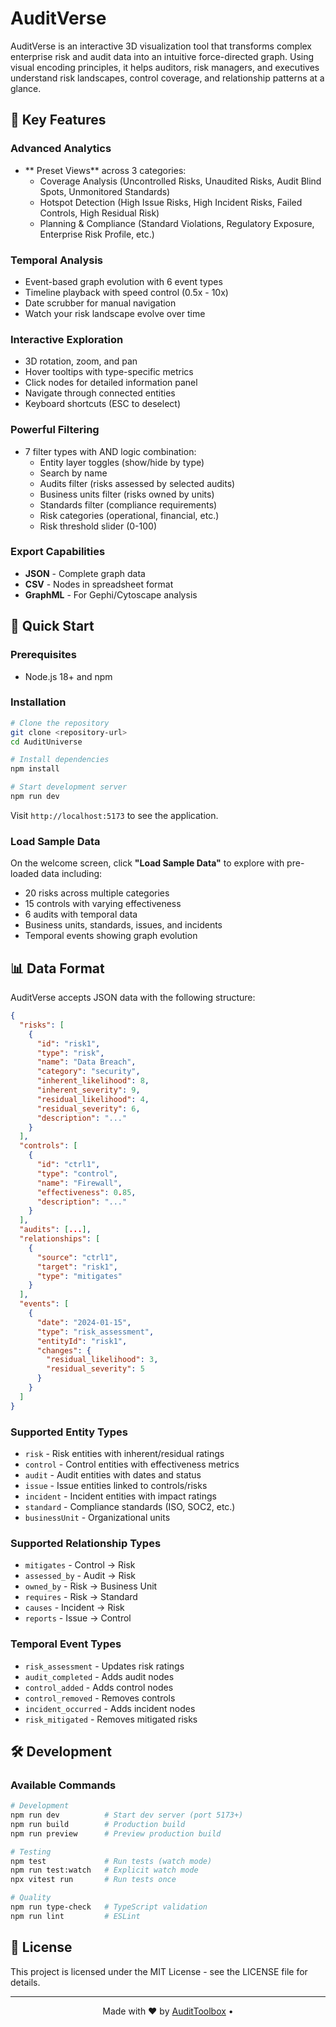 # AuditVerse

AuditVerse is an interactive 3D visualization tool that transforms complex enterprise risk and audit data into an intuitive force-directed graph. Using visual encoding principles, it helps auditors, risk managers, and executives understand risk landscapes, control coverage, and relationship patterns at a glance.

## 🌟 Key Features

### Advanced Analytics
- ** Preset Views** across 3 categories:
  - Coverage Analysis (Uncontrolled Risks, Unaudited Risks, Audit Blind Spots, Unmonitored Standards)
  - Hotspot Detection (High Issue Risks, High Incident Risks, Failed Controls, High Residual Risk)
  - Planning & Compliance (Standard Violations, Regulatory Exposure, Enterprise Risk Profile, etc.)

### Temporal Analysis
- Event-based graph evolution with 6 event types
- Timeline playback with speed control (0.5x - 10x)
- Date scrubber for manual navigation
- Watch your risk landscape evolve over time

### Interactive Exploration
- 3D rotation, zoom, and pan
- Hover tooltips with type-specific metrics
- Click nodes for detailed information panel
- Navigate through connected entities
- Keyboard shortcuts (ESC to deselect)

### Powerful Filtering
- 7 filter types with AND logic combination:
  - Entity layer toggles (show/hide by type)
  - Search by name
  - Audits filter (risks assessed by selected audits)
  - Business units filter (risks owned by units)
  - Standards filter (compliance requirements)
  - Risk categories (operational, financial, etc.)
  - Risk threshold slider (0-100)

### Export Capabilities
- **JSON** - Complete graph data
- **CSV** - Nodes in spreadsheet format
- **GraphML** - For Gephi/Cytoscape analysis

## 🚀 Quick Start

### Prerequisites
- Node.js 18+ and npm

### Installation

```bash
# Clone the repository
git clone <repository-url>
cd AuditUniverse

# Install dependencies
npm install

# Start development server
npm run dev
```

Visit `http://localhost:5173` to see the application.

### Load Sample Data

On the welcome screen, click **"Load Sample Data"** to explore with pre-loaded data including:
- 20 risks across multiple categories
- 15 controls with varying effectiveness
- 6 audits with temporal data
- Business units, standards, issues, and incidents
- Temporal events showing graph evolution

## 📊 Data Format

AuditVerse accepts JSON data with the following structure:

```json
{
  "risks": [
    {
      "id": "risk1",
      "type": "risk",
      "name": "Data Breach",
      "category": "security",
      "inherent_likelihood": 8,
      "inherent_severity": 9,
      "residual_likelihood": 4,
      "residual_severity": 6,
      "description": "..."
    }
  ],
  "controls": [
    {
      "id": "ctrl1",
      "type": "control",
      "name": "Firewall",
      "effectiveness": 0.85,
      "description": "..."
    }
  ],
  "audits": [...],
  "relationships": [
    {
      "source": "ctrl1",
      "target": "risk1",
      "type": "mitigates"
    }
  ],
  "events": [
    {
      "date": "2024-01-15",
      "type": "risk_assessment",
      "entityId": "risk1",
      "changes": {
        "residual_likelihood": 3,
        "residual_severity": 5
      }
    }
  ]
}
```

### Supported Entity Types
- `risk` - Risk entities with inherent/residual ratings
- `control` - Control entities with effectiveness metrics
- `audit` - Audit entities with dates and status
- `issue` - Issue entities linked to controls/risks
- `incident` - Incident entities with impact ratings
- `standard` - Compliance standards (ISO, SOC2, etc.)
- `businessUnit` - Organizational units

### Supported Relationship Types
- `mitigates` - Control → Risk
- `assessed_by` - Audit → Risk
- `owned_by` - Risk → Business Unit
- `requires` - Risk → Standard
- `causes` - Incident → Risk
- `reports` - Issue → Control

### Temporal Event Types
- `risk_assessment` - Updates risk ratings
- `audit_completed` - Adds audit nodes
- `control_added` - Adds control nodes
- `control_removed` - Removes controls
- `incident_occurred` - Adds incident nodes
- `risk_mitigated` - Removes mitigated risks

## 🛠️ Development

### Available Commands

```bash
# Development
npm run dev          # Start dev server (port 5173+)
npm run build        # Production build
npm run preview      # Preview production build

# Testing
npm test             # Run tests (watch mode)
npm run test:watch   # Explicit watch mode
npx vitest run       # Run tests once

# Quality
npm run type-check   # TypeScript validation
npm run lint         # ESLint
```


## 📄 License

This project is licensed under the MIT License - see the LICENSE file for details.


---

<p align="center">
  Made with ❤️ by <a href="https://www.audittoolbox.com/">AuditToolbox</a> • 
</p>
